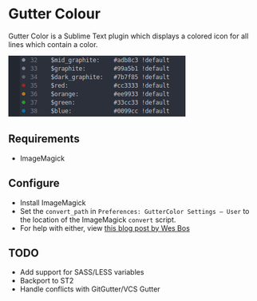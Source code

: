 # Gutter Colour

Gutter Color is a Sublime Text plugin which displays a colored icon for all lines which contain a color.

![GutterColor](screenshot.png)

## Requirements

* ImageMagick

## Configure

* Install ImageMagick
* Set the `convert_path` in `Preferences: GutterColor Settings – User` to the location of the ImageMagick `convert` script.
* For help with either, view [this blog post by Wes Bos](http://wesbos.com/css-gutter-color-sublime-text/)


## TODO

* Add support for SASS/LESS variables
* Backport to ST2
* Handle conflicts with GitGutter/VCS Gutter
